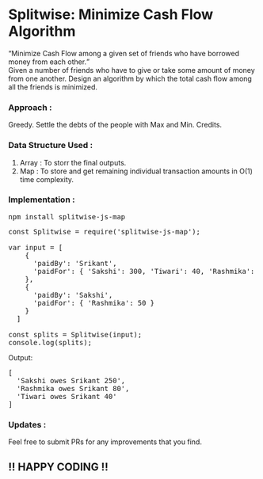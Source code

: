 # Splitwise: Minimize Cash Flow Algorithm
<q>Minimize Cash Flow among a given set of friends who have borrowed money from each other.</q> <br>
Given a number of friends who have to give or take some amount of money from one another. Design an algorithm by which the total cash flow among all the friends is minimized. 

### Approach :
Greedy.
Settle the debts of the people with Max and Min. Credits.

### Data Structure Used :

1. Array : To storr the final outputs.
2. Map : To store and get remaining individual transaction amounts in O(1) time complexity.

### Implementation :
<pre>
npm install splitwise-js-map
</pre>
<pre>
const Splitwise = require('splitwise-js-map');

var input = [    
    {   
      'paidBy': 'Srikant',  
      'paidFor': { 'Sakshi': 300, 'Tiwari': 40, 'Rashmika': 30 } 
    },
    {   
      'paidBy': 'Sakshi',  
      'paidFor': { 'Rashmika': 50 } 
    }	
  ]

const splits = Splitwise(input);
console.log(splits);
</pre>
Output:
<pre>
[
  'Sakshi owes Srikant 250',
  'Rashmika owes Srikant 80',
  'Tiwari owes Srikant 40'
]
</pre>

### Updates :
Feel free to submit PRs for any improvements that you find.

## !! HAPPY CODING !!